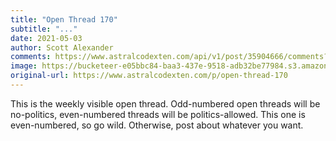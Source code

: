 ```yaml
---
title: "Open Thread 170"
subtitle: "..."
date: 2021-05-03
author: Scott Alexander
comments: https://www.astralcodexten.com/api/v1/post/35904666/comments?&all_comments=true
image: https://bucketeer-e05bbc84-baa3-437e-9518-adb32be77984.s3.amazonaws.com/public/images/5150a84b-e155-48e4-858d-322b399d6513_496x341.png
original-url: https://www.astralcodexten.com/p/open-thread-170
---
```

This is the weekly visible open thread. Odd-numbered open threads will be no-politics, even-numbered threads will be politics-allowed. This one is even-numbered, so go wild. Otherwise, post about whatever you want.
